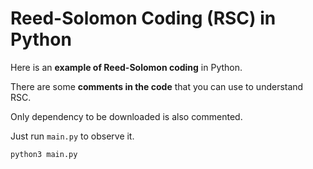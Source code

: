 # Reed-Solomon Coding (RSC) in Python

Here is an __example of Reed-Solomon coding__ in Python.

There are some __comments in the code__ that you can use to understand RSC.

Only dependency to be downloaded is also commented.

Just run `main.py` to observe it.

~~~bash
python3 main.py
~~~
